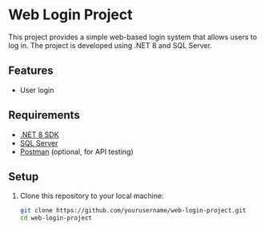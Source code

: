 # Web Login Project

This project provides a simple web-based login system that allows users to log in. The project is developed using .NET 8 and SQL Server.

## Features


- User login

## Requirements

- [.NET 8 SDK](https://dotnet.microsoft.com/download/dotnet/8.0)
- [SQL Server](https://www.microsoft.com/en-us/sql-server/sql-server-downloads)
- [Postman](https://www.postman.com/) (optional, for API testing)

## Setup

1. Clone this repository to your local machine:
   ```bash
   git clone https://github.com/yourusername/web-login-project.git
   cd web-login-project
